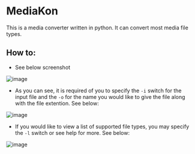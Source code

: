 # MediaKon
This is a media converter written in python. It can convert most media file types.

## How to:
- See below screenshot

![image](https://github.com/metalninja1001/MediaKon/assets/101802030/004188a7-3f58-4a05-be6e-a50b8447fa33)


- As you can see, it is required of you to specify the `-i` switch for the input file and the `-o` for the name you would like to give the file along with the file extention. See below:

![image](https://github.com/metalninja1001/MediaKon/assets/101802030/635f8596-5594-4faf-8dbb-33957e11f972)


- If you would like to view a list of supported file types, you may specify the `-l` switch or see help for more. See below:

![image](https://github.com/metalninja1001/MediaKon/assets/101802030/fde5d0e0-cbbb-4b24-8fbd-ce4d5a120c73)
